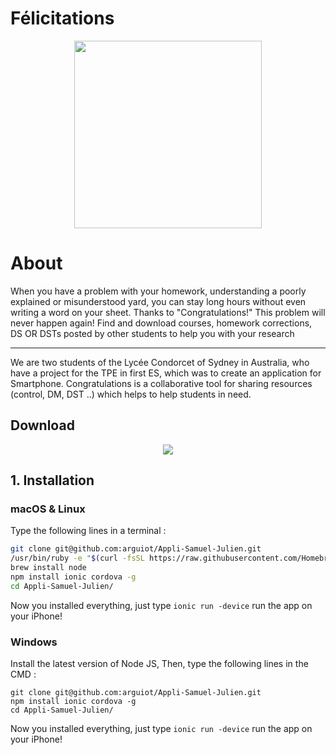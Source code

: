 # Félicitations
<center><img src="https://raw.githubusercontent.com/arguiot/Felicitations/master/resources/icon.png" width="300px" height="300px"></center>

# About

When you have a problem with your homework, understanding a poorly explained or misunderstood yard, you can stay long hours without even writing a word on your sheet. Thanks to "Congratulations!" This problem will never happen again! Find and download courses, homework corrections, DS OR DSTs posted by other students to help you with your research
_______
We are two students of the Lycée Condorcet of Sydney in Australia, who have a project for the TPE in first ES, which was to create an application for Smartphone. Congratulations is a collaborative tool for sharing resources (control, DM, DST ..) which helps to help students in need.

## Download
<center><a href="http://apple.co/2mZK3dM"><img src="http://imgh.us/appstore_1.svg"></a></center>

## 1. Installation
### macOS & Linux
Type the following lines in a terminal :
```Bash
git clone git@github.com:arguiot/Appli-Samuel-Julien.git
/usr/bin/ruby -e "$(curl -fsSL https://raw.githubusercontent.com/Homebrew/install/master/install)"
brew install node
npm install ionic cordova -g
cd Appli-Samuel-Julien/
```
Now you installed everything, just type `ionic run -device` run the app on your iPhone!
### Windows
Install the latest version of Node JS,
Then, type the following lines in the CMD :
```
git clone git@github.com:arguiot/Appli-Samuel-Julien.git
npm install ionic cordova -g
cd Appli-Samuel-Julien/
```
Now you installed everything, just type `ionic run -device` run the app on your iPhone!
